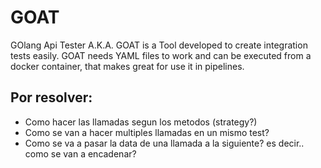 # GOAT

GOlang Api Tester A.K.A. GOAT is a Tool developed to create integration tests easily. GOAT needs YAML files to work and can be executed from a docker container, that makes great for use it in pipelines.


## Por resolver:
- Como hacer las llamadas segun los metodos (strategy?)
- Como se van a hacer multiples llamadas en un mismo test?
- Como se va a pasar la data de una llamada a la siguiente? es decir.. como se van a encadenar?